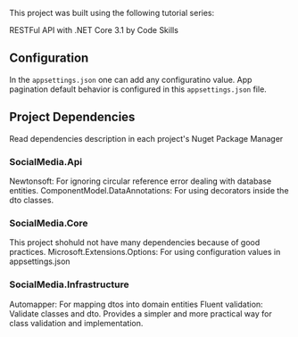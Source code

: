 This project was built using the following tutorial series:

RESTFul API with .NET Core 3.1 by Code Skills

## Configuration

In the `appsettings.json` one can add any configuratino value.
App pagination default behavior is configured in this `appsettings.json` file.

## Project Dependencies

Read dependencies description in each project's Nuget Package Manager 

### SocialMedia.Api

Newtonsoft: For ignoring circular reference error dealing with database entities.
ComponentModel.DataAnnotations: For using decorators inside the dto classes.

### SocialMedia.Core

This project shohuld not have many dependencies because of good practices.
Microsoft.Extensions.Options: For using configuration values in appsettings.json

### SocialMedia.Infrastructure

Automapper: For mapping dtos into domain entities
Fluent validation: Validate classes and dto. Provides a simpler and more practical way for class validation and implementation.

